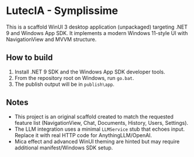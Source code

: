 # LutecIA - Symplissime

This is a scaffold WinUI 3 desktop application (unpackaged) targeting .NET 9 and Windows App SDK.
It implements a modern Windows 11-style UI with NavigationView and MVVM structure.

## How to build

1. Install .NET 9 SDK and the Windows App SDK developer tools.
2. From the repository root on Windows, run `go.bat`.
3. The publish output will be in `publish\app`.

## Notes

- This project is an original scaffold created to match the requested feature list (NavigationView, Chat, Documents, History, Users, Settings).
- The LLM integration uses a minimal `LLMService` stub that echoes input. Replace it with real HTTP code for AnythingLLM/OpenAI.
- Mica effect and advanced WinUI theming are hinted but may require additional manifest/Windows SDK setup.

